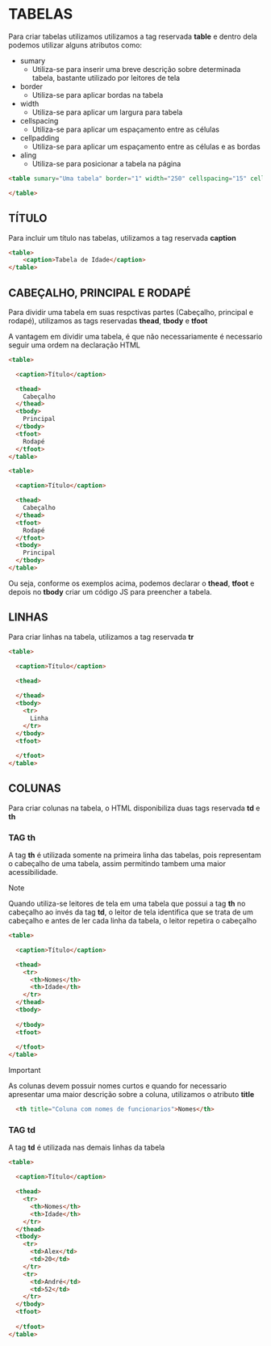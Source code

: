 # TABELAS

Para criar tabelas utilizamos utilizamos a tag reservada **table** e dentro dela podemos utilizar alguns atributos como:

* sumary
  * Utiliza-se para inserir uma breve descrição sobre determinada tabela, bastante utilizado por leitores de tela
* border
  * Utiliza-se para aplicar bordas na tabela
* width
  * Utiliza-se para aplicar um largura para tabela
* cellspacing
  * Utiliza-se para aplicar um espaçamento entre as células
* cellpadding
  * Utiliza-se para aplicar um espaçamento entre as células e as bordas
* aling
  * Utiliza-se para posicionar a tabela na página

```html
<table sumary="Uma tabela" border="1" width="250" cellspacing="15" cellpadding="25" align="center">

</table>
```

## TÍTULO

Para incluir um título nas tabelas, utilizamos a tag reservada **caption**

```html
<table>
    <caption>Tabela de Idade</caption>
</table>    
```

## CABEÇALHO, PRINCIPAL E RODAPÉ

Para dividir uma tabela em suas respctivas partes (Cabeçalho, principal e rodapé), utilizamos as tags reservadas **thead**, **tbody** e **tfoot**

A vantagem em dividir uma tabela, é que não necessariamente é necessario seguir uma ordem na declaração HTML

```html
<table>

  <caption>Título</caption>

  <thead>
    Cabeçalho
  </thead>
  <tbody>
    Principal
  </tbody>
  <tfoot>
    Rodapé
  </tfoot>
</table> 
```

```html
<table>

  <caption>Título</caption>

  <thead>
    Cabeçalho
  </thead>
  <tfoot>
    Rodapé
  </tfoot>
  <tbody>
    Principal
  </tbody>
</table> 
```

Ou seja, conforme os exemplos acima, podemos declarar o **thead**, **tfoot** e depois no **tbody** criar um código JS para preencher a tabela.

## LINHAS

Para criar linhas na tabela, utilizamos a tag reservada **tr**

```html
<table>

  <caption>Título</caption>

  <thead>
    
  </thead>
  <tbody>
    <tr>
      Linha
    </tr>
  </tbody>
  <tfoot>
    
  </tfoot>
</table>
```

## COLUNAS

Para criar colunas na tabela, o HTML disponibiliza duas tags reservada **td** e **th** 

### TAG th

A tag **th** é utilizada somente na primeira linha das tabelas, pois representam o cabeçalho de uma tabela, assim permitindo tambem uma maior acessibilidade.

> [!NOTE]
> Quando utiliza-se leitores de tela em uma tabela que possui a tag **th** no cabeçalho ao invés da tag **td**, o leitor de tela identifica que se trata de um cabeçalho e antes de ler cada linha da tabela, o leitor repetira o cabeçalho

```html
<table>

  <caption>Título</caption>

  <thead>
    <tr>
      <th>Nomes</th>
      <th>Idade</th>
    </tr>
  </thead>
  <tbody>
    
  </tbody>
  <tfoot>
    
  </tfoot>
</table>
```

> [!IMPORTANT]
> As colunas devem possuir nomes curtos e quando for necessario apresentar uma maior descrição sobre a coluna, utilizamos o atributo **title**

```html
  <th title="Coluna com nomes de funcionarios">Nomes</th>
```
### TAG td

A tag **td** é utilizada nas demais linhas da tabela

```html
<table>

  <caption>Título</caption>

  <thead>
    <tr>
      <th>Nomes</th>
      <th>Idade</th>
    </tr>
  </thead>
  <tbody>
    <tr>
      <td>Alex</td>
      <td>20</td>
    </tr>
    <tr>
      <td>André</td>
      <td>52</td>
    </tr>
  </tbody>
  <tfoot>
    
  </tfoot>
</table>
```